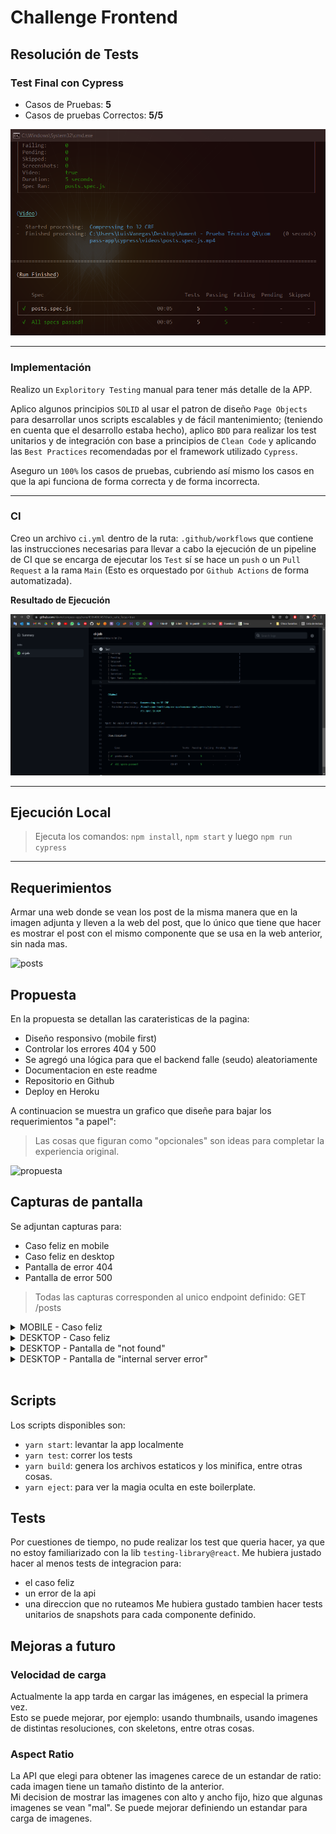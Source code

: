 # Challenge Frontend

## Resolución de Tests

### **Test Final con Cypress**
* Casos de Pruebas: **5**
* Casos de pruebas Correctos: **5/5**

![result-test](images/result-test.png)

--------------------------------------------------------------

### Implementación

Realizo un `Exploritory Testing` manual para tener más detalle de la APP.

Aplico algunos principios `SOLID` al usar el patron de diseño `Page Objects` para desarrollar unos scripts escalables y de fácil mantenimiento; (teniendo en cuenta que el desarrollo estaba hecho), aplico `BDD` para realizar los test unitarios y de integración con base a principios de `Clean Code` y aplicando las `Best Practices` recomendadas por el framework utilizado `Cypress`.

Aseguro un `100%` los casos de pruebas, cubriendo así mismo los casos en que la api funciona de forma correcta y de forma incorrecta.

--------------------------------------------------------------

### CI

Creo un archivo `ci.yml` dentro de la ruta: `.github/workflows` que contiene las instrucciones necesarias para llevar a cabo la ejecución de un pipeline de CI que se encarga de ejecutar los `Test` sí se hace un `push` o un `Pull Request` a la rama `Main` (Esto es orquestado por `Github Actions` de forma automatizada).

**Resultado de Ejecución**

![ci-result](images/ci-result.png)


--------------------------------------------------------------

## Ejecución Local

> Ejecuta los comandos: `npm install`, `npm start` y luego `npm run cypress`

--------------------------------------------------------------

## Requerimientos

Armar una web donde se vean los post de la misma manera que en la imagen adjunta y lleven a la web del post, que lo único que tiene que hacer es mostrar el post con el mismo componente que se usa en la web anterior, sin nada mas.

![posts](https://user-images.githubusercontent.com/8606443/139521432-cde0d275-370c-4243-b151-9f8b984cfa4c.png)

## Propuesta

En la propuesta se detallan las carateristicas de la pagina:

- Diseño responsivo (mobile first)
- Controlar los errores 404 y 500
- Se agregó una lógica para que el backend falle (seudo) aleatoriamente
- Documentacion en este readme
- Repositorio en Github
- Deploy en Heroku

A continuacion se muestra un grafico que diseñe para bajar los requerimientos "a papel":

> Las cosas que figuran como "opcionales" son ideas para completar la experiencia original.

![propuesta](https://user-images.githubusercontent.com/8606443/139521391-98f338ab-8e46-4ff2-b43d-e8356b217d65.png)

## Capturas de pantalla

Se adjuntan capturas para:

- Caso feliz en mobile
- Caso feliz en desktop
- Pantalla de error 404
- Pantalla de error 500

> Todas las capturas corresponden al unico endpoint definido: GET /posts

<details>
<summary>MOBILE - Caso feliz</summary>

![caso feliz - mobile](https://user-images.githubusercontent.com/8606443/139521214-b6671a9a-789b-4a05-ac40-e84f8fc521bc.png)

</details>
<details>
<summary>DESKTOP - Caso feliz</summary>

![caso feliz - desktop](https://user-images.githubusercontent.com/8606443/139521191-9ce27fb8-2eb0-4708-9fad-e408c3849816.png)

</details>
<details>
<summary>DESKTOP - Pantalla de "not found"</summary>

![404 - desktop](https://user-images.githubusercontent.com/8606443/139521318-9667f513-8bbc-43a0-af46-d932efb87f00.png)

</details>
<details>
<summary>DESKTOP - Pantalla de "internal server error"</summary>

![500 - desktop](https://user-images.githubusercontent.com/8606443/139521192-27b21dad-7469-4901-a2d8-3cdf6dd80006.png)

</details>
<br>

## Scripts

Los scripts disponibles son:

- `yarn start`: levantar la app localmente
- `yarn test`: correr los tests
- `yarn build`: genera los archivos estaticos y los minifica, entre otras cosas.
- `yarn eject`: para ver la magia oculta en este boilerplate.

## Tests

Por cuestiones de tiempo, no pude realizar los test que queria hacer, ya que no estoy familiarizado con la lib `testing-library@react`.
Me hubiera justado hacer al menos tests de integracion para:

- el caso feliz
- un error de la api
- una direccion que no ruteamos
  Me hubiera gustado tambien hacer tests unitarios de snapshots para cada componente definido.

## Mejoras a futuro

### Velocidad de carga

Actualmente la app tarda en cargar las imágenes, en especial la primera vez. \
 Esto se puede mejorar, por ejemplo: usando thumbnails, usando imagenes de distintas resoluciones, con skeletons, entre otras cosas.

### Aspect Ratio

La API que elegi para obtener las imagenes carece de un estandar de ratio: cada imagen tiene un tamaño distinto de la anterior. \
 Mi decision de mostrar las imagenes con alto y ancho fijo, hizo que algunas imagenes se vean "mal".
Se puede mejorar definiendo un estandar para carga de imagenes.
